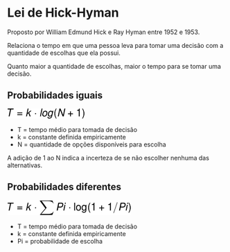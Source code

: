 # Lei de Hick-Hyman

Proposto por William Edmund Hick e Ray Hyman entre 1952 e 1953.

Relaciona o tempo em que uma pessoa leva para tomar uma decisão com a quantidade de escolhas que ela possui.

Quanto maior a quantidade de escolhas, maior o tempo para se tomar uma decisão.

## Probabilidades iguais

![](../../.gitbook/assets/hick-hyman-1.png)

* T = tempo médio para tomada de decisão
* k = constante definida empiricamente
* N = quantidade de opções disponíveis para escolha

A adição de 1 ao N indica a incerteza de se não escolher nenhuma das alternativas.

## Probabilidades diferentes

![](../../.gitbook/assets/hick-hyman-2.png)

* T = tempo médio para tomada de decisão
* k = constante definida empiricamente
* Pi = probabilidade de escolha
